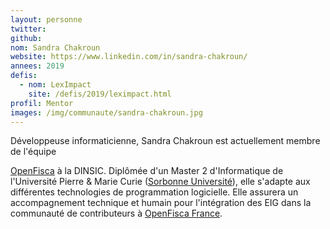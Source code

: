 ```yaml
---
layout: personne
twitter: 
github: 
nom: Sandra Chakroun
website: https://www.linkedin.com/in/sandra-chakroun/
annees: 2019
defis: 
  - nom: LexImpact
    site: /defis/2019/leximpact.html
profil: Mentor
images: /img/communaute/sandra-chakroun.jpg
---
```


Développeuse informaticienne, Sandra Chakroun est actuellement membre de l'équipe

[OpenFisca](https://openfisca.org/fr/) à la DINSIC.
Diplômée d'un Master 2 d'Informatique de l'Université Pierre & Marie Curie ([Sorbonne Université](https://www.sorbonne-universite.fr)), 
elle s'adapte aux différentes technologies de programmation logicielle. 
Elle assurera un accompagnement technique et humain pour l'intégration des EIG dans 
la communauté de contributeurs à [OpenFisca France](https://github.com/openfisca/openfisca-france/graphs/contributors).
